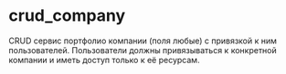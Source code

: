 # crud_company
CRUD сервис портфолио компании (поля любые) с привязкой к ним пользователей. Пользователи должны привязываться к конкретной компании и иметь доступ только к её ресурсам.
